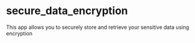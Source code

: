 # secure_data_encryption
This app allows you to securely store and retrieve your sensitive data using encryption
